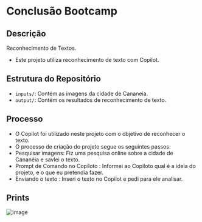 # Conclusão Bootcamp 

## Descrição
Reconhecimento de Textos.
- Este projeto utiliza reconhecimento de texto com Copilot. 

## Estrutura do Repositório
- `inputs/`: Contém as imagens da cidade de Cananeia.
- `output/`: Contém os resultados de reconhecimento de texto.

## Processo
- O Copilot foi utilizado neste projeto com o objetivo de reconhecer o texto. 
- O processo de criação do projeto segue os seguintes passos:
- Pesquisar imagens: Fiz uma pesquisa online sobre a cidade de Cananéia e savlei o texto.
- Prompt de Comando no Copiloto : Informei ao Copiloto qual é a ideia do projeto, e o que eu pretendia fazer.
- Enviando o texto : Inseri o texto no Copilot e pedi para ele analisar.

## Prints

![image](https://github.com/user-attachments/assets/aeee35eb-5392-4997-9941-dac6e5cc8b36)



